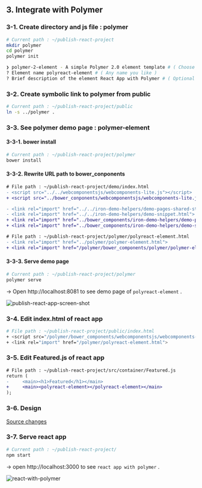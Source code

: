 ## 3. Integrate with Polymer
### 3-1. Create directory and js file : polymer
```bash
# Current path : ~/publish-react-project
mkdir polymer
cd polymer
polymer init

❯ polymer-2-element - A simple Polymer 2.0 element template # ( Choose this )
? Element name polyreact-element # ( Any name you like )
? Brief description of the element React App with Polymer # ( Optional )
```

### 3-2. Create symbolic link to polymer from public
```bash
# Current path : ~/publish-react-project/public
ln -s ../polymer .
```

### 3-3. See polymer demo page : polymer-element
#### 3-3-1. bower install
```bash
# Current path : ~/publish-react-project/polymer
bower install
```

#### 3-3-2. Rewrite URL path to bower_conponents
```diff
# File path : ~/publish-react-project/demo/index.html
- <script src="../../webcomponentsjs/webcomponents-lite.js"></script>
+ <script src="../bower_conponents/webcomponentsjs/webcomponents-lite.js"></script>

- <link rel="import" href="../../iron-demo-helpers/demo-pages-shared-styles.html">
- <link rel="import" href="../../iron-demo-helpers/demo-snippet.html">
+ <link rel="import" href="../bower_components/iron-demo-helpers/demo-pages-shared-styles.html">
+ <link rel="import" href="../bower_components/iron-demo-helpers/demo-snippet.html">
```
```diff
# File path : ~/publish-react-project/polymer/polyreact-element.html
- <link rel="import" href="../polymer/polymer-element.html">
+ <link rel="import" href="/polymer/bower_components/polymer/polymer-element.html">
```

#### 3-3-3. Serve demo page
```bash
# Current path : ~/publish-react-project/polymer
polymer serve
```

→ Open http://localhost:8081 to see demo page of `polyreact-element` .

![publish-react-app-screen-shot](https://c1.staticflickr.com/5/4495/37557803802_285453c034_b.jpg)

### 3-4. Edit index.html of react app
```bash
# File path : ~/publish-react-project/public/index.html
+ <script src="/polymer/bower_components/webcomponentsjs/webcomponents-lite.js"></script>
+ <link rel="import" href="/polymer/polyreact-element.html">
```

### 3-5. Edit Featured.js of react app
```diff
# File path : ~/publish-react-project/src/container/Featured.js
return (
-     <main><h1>Featured</h1></main>
+     <main><polyreact-element></polyreact-element></main>
);
```

### 3-6. Design
[Source changes](https://github.com/KoheiShingaiHQ/react-with-polymer/commit/79cadf5c0d243dc7f18e5aa4ce5d776a5f8d83c7)

### 3-7. Serve react app
```bash
# Current path : ~/publish-react-project/
npm start
```

→ open http://localhost:3000 to see `react app with polymer` .

![react-with-polymer](https://c1.staticflickr.com/5/4482/36920034213_7f2a802b66_b.jpg)